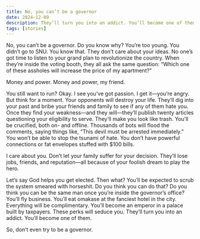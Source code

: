 ```yaml
---
title: No, you can’t be a governor
date: 2024-12-09
description: They’ll turn you into an addict. You’ll become one of them.
tags: [stories]
---
```


No, you can’t be a governor. Do you know why? You’re too young. You didn’t go to SNU. You know that. They don’t care about your ideas. No one’s got time to listen to your grand plan to revolutionize the country. When they’re inside the voting booth, they all ask the same question: “Which one of these assholes will increase the price of my apartment?”

Money and power. Money and power, my friend.

You still want to run? Okay. I see you’ve got passion. I get it—you’re angry. But think for a moment. Your opponents will destroy your life. They’ll dig into your past and bribe your friends and family to see if any of them hate you. Once they find your weakness—and they will—they’ll publish twenty articles questioning your eligibility to serve. They’ll make you look like trash. You’ll be crucified, both on- and offline. Thousands of bots will flood the comments, saying things like, “This devil must be arrested immediately.” You won’t be able to stop the tsunami of hate. You don’t have powerful connections or fat envelopes stuffed with $100 bills.

I care about you. Don’t let your family suffer for your decision. They’ll lose jobs, friends, and reputation—all because of your foolish dream to play the hero.

Let’s say God helps you get elected. Then what? You’ll be expected to scrub the system smeared with horseshit. Do you think you can do that? Do you think you can be the same man once you’re inside the governor’s office? You’ll fly business. You’ll eat omakase at the fanciest hotel in the city. Everything will be complimentary. You’ll become an emperor in a palace built by taxpayers. These perks will seduce you. They’ll turn you into an addict. You’ll become one of them.

So, don’t even try to be a governor.